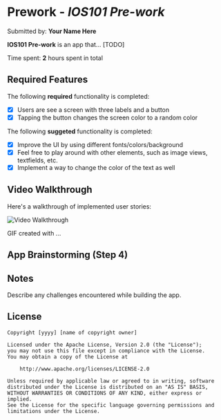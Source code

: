 # Prework - *IOS101 Pre-work*

Submitted by: **Your Name Here**

**IOS101 Pre-work** is an app that... [TODO] 

Time spent: **2** hours spent in total

## Required Features

The following **required** functionality is completed:

- [x] Users are see a screen with three labels and a button
- [x] Tapping the button changes the screen color to a random color

The following **suggeted** functionality is completed:

- [x] Improve the UI by using different fonts/colors/background
- [x] Feel free to play around with other elements, such as image views, textfields, etc.
- [x] Implement a way to change the color of the text as well
 
## Video Walkthrough

Here's a walkthrough of implemented user stories:

<img src='file:///private/var/folders/sx/6b57lfk5699_dw8q7xvss_ch0000gn/T/d2698205adb4ed33ef8dc4f750a348d4/Kapture%202023-08-27%20at%2023.58.06.gif' title='Video Walkthrough' width='' alt='Video Walkthrough' />

<!-- Replace this with whatever GIF tool you used! -->
GIF created with ...  
<!-- Recommended tools:
[Kap](https://getkap.co/) for macOS
[ScreenToGif](https://www.screentogif.com/) for Windows
[peek](https://github.com/phw/peek) for Linux. -->

## App Brainstorming (Step 4)

## Notes

Describe any challenges encountered while building the app.

## License

    Copyright [yyyy] [name of copyright owner]

    Licensed under the Apache License, Version 2.0 (the "License");
    you may not use this file except in compliance with the License.
    You may obtain a copy of the License at

        http://www.apache.org/licenses/LICENSE-2.0

    Unless required by applicable law or agreed to in writing, software
    distributed under the License is distributed on an "AS IS" BASIS,
    WITHOUT WARRANTIES OR CONDITIONS OF ANY KIND, either express or implied.
    See the License for the specific language governing permissions and
    limitations under the License.
